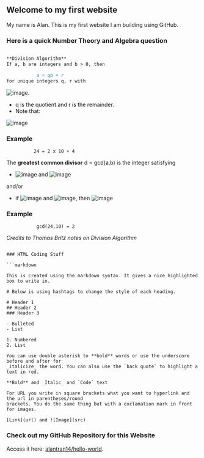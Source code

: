 ## Welcome to my first website

My name is Alan. This is my first website I am building using GitHub.

### Here is a quick Number Theory and Algebra question


```markdown

**Division Algorithm**
If a, b are integers and b > 0, then 

           a = qb + r
for unique integers q, r with 
```
![image](https://user-images.githubusercontent.com/61341916/125445536-7f518e53-4142-4dff-9e0a-8b5200886444.gif).

- q is the quotient and r is the remainder.
- Note that:

![image](https://user-images.githubusercontent.com/61341916/125444737-97961987-de3a-4a9e-a01b-fc4e1a0a6fcb.gif)

### Example

              24 = 2 x 10 + 4
          
The **greatest common divisor** d = gcd(a,b) is the integer satisfying

- ![image](https://user-images.githubusercontent.com/61341916/125447202-0fb5eb52-f5d2-4f7b-8606-0bc8207d08fd.gif) and ![image](https://user-images.githubusercontent.com/61341916/125447278-b7b829f9-fe4d-4034-a303-86d42509c45b.gif)

and/or

- if ![image](https://user-images.githubusercontent.com/61341916/125447330-458634f0-3930-475a-930c-fc33d8644fce.gif)  and  ![image](https://user-images.githubusercontent.com/61341916/125447363-9bebc866-af2f-483b-850d-789da0cc2ad9.gif), then  ![image](https://user-images.githubusercontent.com/61341916/125447385-5d6d8f79-fe9d-44b5-a0e6-beba5fa9e2b7.gif)

### Example

               gcd(24,10) = 2
               
_Credits to Thomas Britz notes on Division Algorithm_
```                

### HTML Coding Stuff

```markdown

This is created using the markdown syntax. It gives a nice highlighted box to write in.

# Below is using hashtags to change the style of each heading.

# Header 1
## Header 2
### Header 3

- Bulleted
- List

1. Numbered
2. List

You can use double asterisk to **bold** words or use the underscore before and after for 
_italicize_ the word. You can also use the `back quote` to highlight a text in red.

**Bold** and _Italic_ and `Code` text

For URL you write in square brackets what you want to hyperlink and the url in parentheses/round 
brackets. You do the same thing but with a exclamation mark in front for images.

[Link](url) and ![Image](src)
```

### Check out my GitHub Repository for this Website

Access it here: [alantran14/hello-world](https://github.com/alantran14/hello-world).
